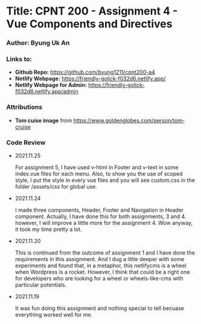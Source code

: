 # Title: CPNT 200 - Assignment 4 - Vue Components and Directives
### Author: Byung Uk An
### Links to:
  - **Github Repo:** https://github.com/byung1211/cpnt200-a4
  - **Netlify Webpage:** https://friendly-golick-f032d6.netlify.app/
  - **Netlify Webpage for Admin:** https://friendly-golick-f032d6.netlify.app/admin
  
### Attributions

- **Tom cuise image** from https://www.goldenglobes.com/person/tom-cruise


### Code Review

- 2021.11.25

  For assignment 5, I have used v-html in Footer and v-text in some index.vue files for each menu. Also, to show you the use of scoped style, I put the style in every vue files and you will see custom.css in the folder /assets/css for global use.

- 2021.11.24

  I made three components, Header, Footer and Navigation in Header component. Actually, I have done this for both assignments, 3 and 4. however, I will improve a little more for the assignment 4. Wow anyway, it took my time pretty a lot.
	
- 2021.11.20

  This is continued from the outcome of assignment 1 and I have done the requirements in this assignment.
  And I dug a little deeper with some experiments and found that, in a metaphor, this netlifycms is a wheel when Wordpress is a rocket. 
  However, I think that could be a right one for developers who are looking for a wheel or wheels-like-cms with particular potentials.

- 2021.11.19
	
	It was fun doing this assignment and nothing special to tell becuase everything worked well for me.
	
